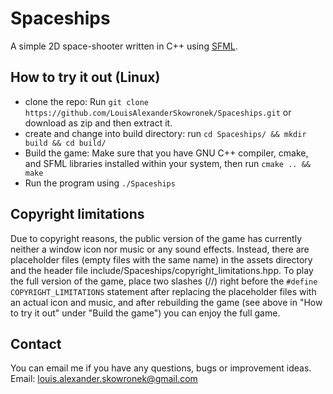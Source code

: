 # Spaceships
A simple 2D space-shooter written in C++ using [SFML](https://www.sfml-dev.org/).

## How to try it out (Linux)

- clone the repo: Run `git clone https://github.com/LouisAlexanderSkowronek/Spaceships.git` or download as zip and then extract it.
- create and change into build directory: run `cd Spaceships/ && mkdir build && cd build/`
- Build the game: Make sure that you have GNU C++ compiler, cmake, and SFML libraries installed within your system, then run `cmake .. && make`
- Run the program using `./Spaceships`


## Copyright limitations

Due to copyright reasons, the public version of the game has currently neither a window icon nor music or any sound effects. Instead, there are placeholder files (empty files with the same name) in the assets directory and the header file include/Spaceships/copyright_limitations.hpp. To play the full version of the game, place two slashes (//) right before the `#define COPYRIGHT_LIMITATIONS` statement after replacing the placeholder files with an actual icon and music, and after rebuilding the game (see above in "How to try it out" under "Build the game") you can enjoy the full game.

## Contact

You can email me if you have any questions, bugs or improvement ideas.
Email: louis.alexander.skowronek@gmail.com
